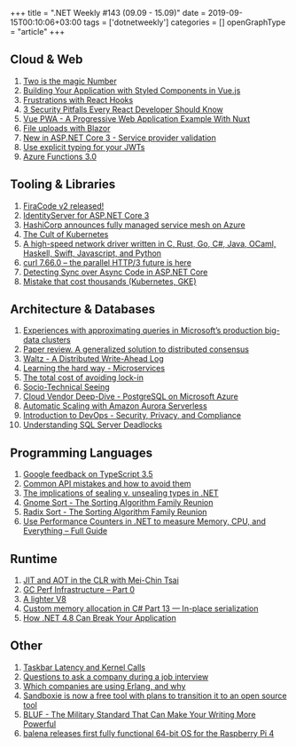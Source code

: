 +++
title = ".NET Weekly #143 (09.09 - 15.09)"
date = 2019-09-15T00:10:06+03:00
tags = ['dotnetweekly']
categories = []
openGraphType = "article"
+++

## Cloud & Web

1. [Two is the magic Number](https://leastprivilege.com/2019/09/09/two-is-the-magic-number/)
1. [Building Your Application with Styled Components in Vue.js](https://medium.com/javascript-in-plain-english/building-your-application-with-styled-components-in-vue-js-8d0fdd8e605a)
1. [Frustrations with React Hooks](https://blog.logrocket.com/frustrations-with-react-hooks/)
1. [3 Security Pitfalls Every React Developer Should Know](https://medium.com/@jasmine.yhumbert/d8592d50deb5)
1. [Vue PWA - A Progressive Web Application Example With Nuxt](https://snipcart.com/blog/vue-pwa)
1. [File uploads with Blazor](http://blog.stevensanderson.com/2019/09/13/blazor-inputfile/)
1. [New in ASP.NET Core 3 - Service provider validation](https://andrewlock.net/new-in-asp-net-core-3-service-provider-validation/)
1. [Use explicit typing for your JWTs](https://leastprivilege.com/2019/09/13/use-explicit-typing-for-your-jwts/)
1. [Azure Functions 3.0](https://github.com/Azure/app-service-announcements/issues/200)

<!--more-->

## Tooling & Libraries

1. [FiraCode v2 released!](https://github.com/tonsky/FiraCode/releases/tag/2)
1. [IdentityServer for ASP.NET Core 3](https://leastprivilege.com/2019/09/08/identityserver-for-asp-net-core-3/)
1. [HashiCorp announces fully managed service mesh on Azure](https://techcrunch.com/2019/09/10/hashicorp-announces-fully-managed-service-mesh-on-azure)
1. [The Cult of Kubernetes](https://christine.website/blog/the-cult-of-kubernetes-2019-09-07)
1. [A high-speed network driver written in C, Rust, Go, C#, Java, OCaml, Haskell, Swift, Javascript, and Python](https://github.com/ixy-languages/ixy-languages)
1. [curl 7.66.0 – the parallel HTTP/3 future is here](https://daniel.haxx.se/blog/2019/09/11/curl-7-66-0-the-parallel-http-3-future-is-here/)
1. [Detecting Sync over Async Code in ASP.NET Core](https://codeopinion.com/detecting-sync-over-async-code-in-asp-net-core/)
1. [Mistake that cost thousands (Kubernetes, GKE)](https://medium.com/@gajus/mistake-that-cost-thousands-kubernetes-gke-2212ea663e1f)

## Architecture & Databases

1. [Experiences with approximating queries in Microsoft’s production big-data clusters](https://blog.acolyer.org/2019/09/09/ms-approx-query/)
1. [Paper review. A generalized solution to distributed consensus](http://muratbuffalo.blogspot.com/2019/09/a-generalized-solution-to-distributed.html)
1. [Waltz - A Distributed Write-Ahead Log](https://wecode.wepay.com/posts/waltz-a-distributed-write-ahead-log)
1. [Learning the hard way - Microservices](https://itnext.io/microservices-c8b5dbdd58b8)
1. [The total cost of avoiding lock-in](https://martinfowler.com/articles/oss-lockin.html#TheTotalCostOfAvoidingLock-in)
1. [Socio-Technical Seeing](https://michaelfeathers.silvrback.com/socio-technical-seeing#47919)
1. [Cloud Vendor Deep-Dive - PostgreSQL on Microsoft Azure](https://severalnines.com/database-blog/cloud-vendor-deep-dive-postgresql-microsoft-azure)
1. [Automatic Scaling with Amazon Aurora Serverless](https://severalnines.com/database-blog/automatic-scaling-amazon-aurora-serverless)
1. [Introduction to DevOps - Security, Privacy, and Compliance](https://www.red-gate.com/simple-talk/sysadmin/devops/introduction-to-devops-security-privacy-and-compliance/)
1. [Understanding SQL Server Deadlocks](https://dev.to/integerman/understanding-sql-server-deadlocks-2ej6)

## Programming Languages

1. [Google feedback on TypeScript 3.5](https://github.com/microsoft/TypeScript/issues/33272)
1. [Common API mistakes and how to avoid them](https://blog.logrocket.com/common-api-mistakes-and-how-to-avoid-them-804fbcb9cc4b/)
1. [The implications of sealing v. unsealing types in .NET](https://github.com/dotnet/coreclr/issues/26465#issuecomment-530611804)
1. [Gnome Sort - The Sorting Algorithm Family Reunion](https://exceptionnotfound.net/gnome-sort-csharp-the-sorting-algorithm-family-reunion/)
1. [Radix Sort - The Sorting Algorithm Family Reunion](https://exceptionnotfound.net/radix-sort-csharp-the-sorting-algorithm-family-reunion/)
1. [Use Performance Counters in .NET to measure Memory, CPU, and Everything – Full Guide](https://michaelscodingspot.com/performance-counters/)

## Runtime

1. [JIT and AOT in the CLR with Mei-Chin Tsai](https://www.youtube.com/watch?v=PS36qjpPRaY)
1. [GC Perf Infrastructure – Part 0](https://devblogs.microsoft.com/dotnet/gc-perf-infrastructure-part-0/)
1. [A lighter V8](https://v8.dev/blog/v8-lite)
1. [Custom memory allocation in C# Part 13 — In-place serialization](https://blog.adamfurmanek.pl/2019/09/14/custom-memory-allocation-in-c-part-13/)
1. [How .NET 4.8 Can Break Your Application](https://aloiskraus.wordpress.com/2019/09/08/how-net-4-8-can-break-your-application/)

## Other

1. [Taskbar Latency and Kernel Calls](https://randomascii.wordpress.com/2019/09/08/taskbar-latency-and-kernel-calls/)
1. [Questions to ask a company during a job interview](https://github.com/viraptor/reverse-interview)
1. [Which companies are using Erlang, and why](https://www.erlang-solutions.com/blog/which-companies-are-using-erlang-and-why-mytopdogstatus.html)
1. [Sandboxie is now a free tool with plans to transition it to an open source tool](https://community.sophos.com/products/sandboxie/f/forum/115109/major-sandboxie-news-sandboxie-is-now-a-free-tool-with-plans-to-transition-it-to-an-open-source-tool)
1. [BLUF - The Military Standard That Can Make Your Writing More Powerful](https://www.animalz.co/blog/bottom-line-up-front/)
1. [balena releases first fully functional 64-bit OS for the Raspberry Pi 4](https://www.balena.io/blog/balena-releases-first-fully-functional-64-bit-os-for-the-raspberry-pi-4/)
